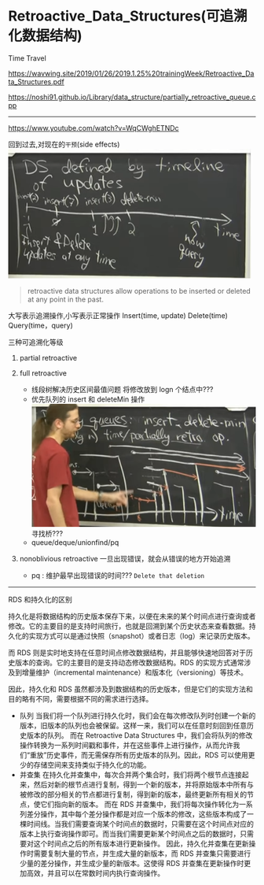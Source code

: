 # Retroactive_Data_Structures(可追溯化数据结构)

Time Travel

https://wavwing.site/2019/01/26/2019.1.25%20trainingWeek/Retroactive_Data_Structures.pdf

https://noshi91.github.io/Library/data_structure/partially_retroactive_queue.cpp

---

https://www.youtube.com/watch?v=WqCWghETNDc

回到过去,对现在的`干预`(side effects)
![1681303899223](image/note/1681303899223.png)

> retroactive data structures allow operations to be inserted or deleted at any point in the past.

大写表示追溯操作,小写表示正常操作
Insert(time, update)
Delete(time)
Query(time，query)

三种可追溯化等级

1. partial retroactive
2. full retroactive

   - 线段树解决历史区间最值问题 将修改放到 logn 个结点中???
   - 优先队列的 insert 和 deleteMin 操作
     ![1681305368560](image/note/1681305368560.png)
     寻找桥???
   - queue/deque/unionfind/pq

3. nonoblivious retroactive
   一旦出现错误，就会从错误的地方开始追溯
   - pq : 维护最早出现错误的时间???
     `Delete that deletion`

---

RDS 和持久化的区别

持久化是将数据结构的历史版本保存下来，以便在未来的某个时间点进行查询或者修改。它的主要目的是支持时间旅行，也就是回溯到某个历史状态来查看数据。持久化的实现方式可以是通过快照（snapshot）或者日志（log）来记录历史版本。

而 RDS 则是实时地支持在任意时间点修改数据结构，并且能够快速地回答对于历史版本的查询。它的主要目的是支持动态修改数据结构。RDS 的实现方式通常涉及到增量维护（incremental maintenance）和版本化（versioning）等技术。

因此，持久化和 RDS 虽然都涉及到数据结构的历史版本，但是它们的实现方法和目的略有不同，需要根据不同的需求进行选择。

- 队列
  当我们将一个队列进行持久化时，我们会在每次修改队列时创建一个新的版本，旧版本的队列也会被保留。这样一来，我们可以在任意时刻回到任意历史版本的队列。
  而在 Retroactive Data Structures 中，我们会将队列的修改操作转换为一系列时间戳和事件，并在这些事件上进行操作，从而允许我们“重放”历史事件，而无需保存所有历史版本的队列。因此，RDS 可以使用更少的存储空间来支持类似于持久化的功能。
- 并查集
  在持久化并查集中，每次合并两个集合时，我们将两个根节点连接起来，然后对新的根节点进行复制，得到一个新的版本，并将原始版本中所有与被修改的部分相关的节点都进行复制，得到新的版本，最终更新所有相关的节点，使它们指向新的版本。
  而在 RDS 并查集中，我们将每次操作转化为一系列差分操作，其中每个差分操作都是对应一个版本的修改，这些版本构成了一棵时间线。当我们需要查询某个时间点的数据时，只需要在这个时间点对应的版本上执行查询操作即可。而当我们需要更新某个时间点之后的数据时，只需要对这个时间点之后的所有版本进行更新操作。
  因此，持久化并查集在更新操作时需要复制大量的节点，并生成大量的新版本，而 RDS 并查集只需要进行少量的差分操作，并生成少量的新版本。这使得 RDS 并查集在更新操作时更加高效，并且可以在常数时间内执行查询操作。
